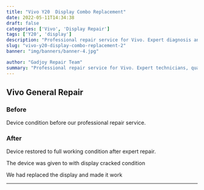 ```yaml
---
title: "Vivo Y20  Display Combo Replacement"
date: 2022-05-11T14:34:38
draft: false
categories: ['Vivo', 'Display Repair']
tags: ['Y20', 'display']
description: "Professional repair service for Vivo. Expert diagnosis and quality repairs in Bangalore."
slug: "vivo-y20-display-combo-replacement-2"
banner: "img/banners/banner-4.jpg"

author: "Gadjoy Repair Team"
summary: "Professional repair service for Vivo. Expert technicians, quality parts, warranty included."
---
```


## Vivo General Repair

### Before

Device condition before our professional repair service.

### After

Device restored to full working condition after expert repair.

The device was given to with display cracked condition

We had replaced the display and made it work

---